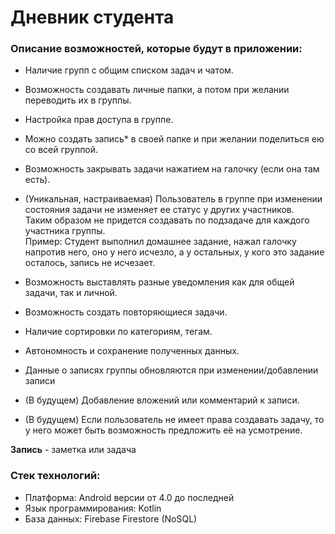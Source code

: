 # Дневник студента<br>
### Описание возможностей, которые будут в приложении:<br>
- Наличие групп с общим списком задач и чатом.

- Возможность создавать личные папки, а потом при желании переводить их в группы.

- Настройка прав доступа в группе.

- Можно создать запись* в своей папке и при желании поделиться ею со всей группой.

- Возможность закрывать задачи нажатием на галочку (если она там есть).

- (Уникальная, настраиваемая) Пользователь в группе при изменении состояния задачи не изменяет ее статус у других участников. <br> 
Таким образом не придется создавать по подзадаче для каждого участника группы. <br>
Пример: Студент выполнил домашнее задание, нажал галочку напротив него, оно у него исчезло, а у остальных, у кого это задание осталось, запись не исчезает.

- Возможность выставлять разные уведомления как для общей задачи, так и личной.

- Возможность создать повторяющиеся задачи.

- Наличие сортировки по категориям, тегам.

- Автономность и сохранение полученных данных.

- Данные о записях группы обновляются при изменении/добавлении записи

- (В будущем) Добавление вложений или комментарий к записи.

- (В будущем) Если пользователь не имеет права создавать задачу, то у него может быть возможность предложить её на усмотрение.


**Запись** - заметка или задача

### Стек технологий:
- Платформа: Android версии от 4.0 до последней
- Язык программирования: Kotlin
- База данных: Firebase Firestore (NoSQL)
